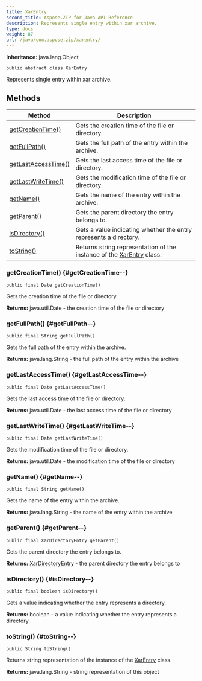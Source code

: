 ```yaml
---
title: XarEntry
second_title: Aspose.ZIP for Java API Reference
description: Represents single entry within xar archive.
type: docs
weight: 87
url: /java/com.aspose.zip/xarentry/
---
```


**Inheritance:**
java.lang.Object
```
public abstract class XarEntry
```

Represents single entry within xar archive.
## Methods

| Method | Description |
| --- | --- |
| [getCreationTime()](#getCreationTime--) | Gets the creation time of the file or directory. |
| [getFullPath()](#getFullPath--) | Gets the full path of the entry within the archive. |
| [getLastAccessTime()](#getLastAccessTime--) | Gets the last access time of the file or directory. |
| [getLastWriteTime()](#getLastWriteTime--) | Gets the modification time of the file or directory. |
| [getName()](#getName--) | Gets the name of the entry within the archive. |
| [getParent()](#getParent--) | Gets the parent directory the entry belongs to. |
| [isDirectory()](#isDirectory--) | Gets a value indicating whether the entry represents a directory. |
| [toString()](#toString--) | Returns string representation of the instance of the [XarEntry](../../com.aspose.zip/xarentry) class. |
### getCreationTime() {#getCreationTime--}
```
public final Date getCreationTime()
```


Gets the creation time of the file or directory.

**Returns:**
java.util.Date - the creation time of the file or directory
### getFullPath() {#getFullPath--}
```
public final String getFullPath()
```


Gets the full path of the entry within the archive.

**Returns:**
java.lang.String - the full path of the entry within the archive
### getLastAccessTime() {#getLastAccessTime--}
```
public final Date getLastAccessTime()
```


Gets the last access time of the file or directory.

**Returns:**
java.util.Date - the last access time of the file or directory
### getLastWriteTime() {#getLastWriteTime--}
```
public final Date getLastWriteTime()
```


Gets the modification time of the file or directory.

**Returns:**
java.util.Date - the modification time of the file or directory
### getName() {#getName--}
```
public final String getName()
```


Gets the name of the entry within the archive.

**Returns:**
java.lang.String - the name of the entry within the archive
### getParent() {#getParent--}
```
public final XarDirectoryEntry getParent()
```


Gets the parent directory the entry belongs to.

**Returns:**
[XarDirectoryEntry](../../com.aspose.zip/xardirectoryentry) - the parent directory the entry belongs to
### isDirectory() {#isDirectory--}
```
public final boolean isDirectory()
```


Gets a value indicating whether the entry represents a directory.

**Returns:**
boolean - a value indicating whether the entry represents a directory
### toString() {#toString--}
```
public String toString()
```


Returns string representation of the instance of the [XarEntry](../../com.aspose.zip/xarentry) class.

**Returns:**
java.lang.String - string representation of this object
